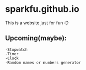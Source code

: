 # sparkfu.github.io
This is a website just for fun :D

## Upcoming(maybe):
```
-Stopwatch
-Timer
-Clock
-Random names or numbers generator
```